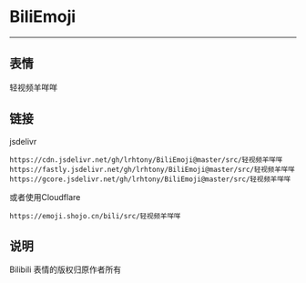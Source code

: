 # BiliEmoji
---
## 表情
轻视频羊咩咩
## 链接
jsdelivr
```
https://cdn.jsdelivr.net/gh/lrhtony/BiliEmoji@master/src/轻视频羊咩咩
https://fastly.jsdelivr.net/gh/lrhtony/BiliEmoji@master/src/轻视频羊咩咩
https://gcore.jsdelivr.net/gh/lrhtony/BiliEmoji@master/src/轻视频羊咩咩
```
或者使用Cloudflare
```
https://emoji.shojo.cn/bili/src/轻视频羊咩咩
```
## 说明
Bilibili 表情的版权归原作者所有
